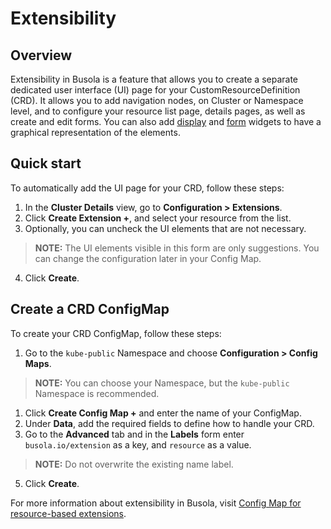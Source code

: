 # Extensibility

## Overview

Extensibility in Busola is a feature that allows you to create a separate dedicated user interface (UI) page for your CustomResourceDefinition (CRD). It allows you to add navigation nodes, on Cluster or Namespace level, and to configure your resource list page, details pages, as well as create and edit forms. You can also add [display](display-widgets.md) and [form](form-widgets.md) widgets to have a graphical representation of the elements.

## Quick start

To automatically add the UI page for your CRD, follow these steps:

1.  In the **Cluster Details** view, go to **Configuration > Extensions**.
2.  Click **Create Extension +**, and select your resource from the list.
3.  Optionally, you can uncheck the UI elements that are not necessary.

> **NOTE:** The UI elements visible in this form are only suggestions. You can change the configuration later in your Config Map.

4.  Click **Create**.

## Create a CRD ConfigMap

To create your CRD ConfigMap, follow these steps:

1. Go to the `kube-public` Namespace and choose **Configuration > Config Maps**.

> **NOTE:** You can choose your Namespace, but the `kube-public` Namespace is recommended.

1. Click **Create Config Map +** and enter the name of your ConfigMap.
2. Under **Data**, add the required fields to define how to handle your CRD.
3. Go to the **Advanced** tab and in the **Labels** form enter `busola.io/extension` as a key, and `resource` as a value.

> **NOTE:** Do not overwrite the existing name label.

5. Click **Create**.

For more information about extensibility in Busola, visit [Config Map for resource-based extensions](resources.md).
